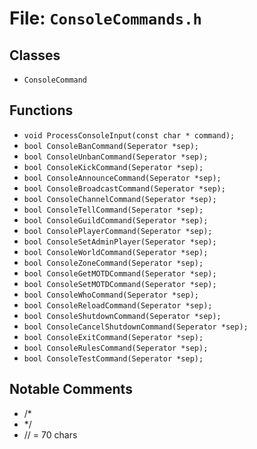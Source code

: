 # File: `ConsoleCommands.h`

## Classes

- `ConsoleCommand`

## Functions

- `void ProcessConsoleInput(const char * command);`
- `bool ConsoleBanCommand(Seperator *sep);`
- `bool ConsoleUnbanCommand(Seperator *sep);`
- `bool ConsoleKickCommand(Seperator *sep);`
- `bool ConsoleAnnounceCommand(Seperator *sep);`
- `bool ConsoleBroadcastCommand(Seperator *sep);`
- `bool ConsoleChannelCommand(Seperator *sep);`
- `bool ConsoleTellCommand(Seperator *sep);`
- `bool ConsoleGuildCommand(Seperator *sep);`
- `bool ConsolePlayerCommand(Seperator *sep);`
- `bool ConsoleSetAdminPlayer(Seperator *sep);`
- `bool ConsoleWorldCommand(Seperator *sep);`
- `bool ConsoleZoneCommand(Seperator *sep);`
- `bool ConsoleGetMOTDCommand(Seperator *sep);`
- `bool ConsoleSetMOTDCommand(Seperator *sep);`
- `bool ConsoleWhoCommand(Seperator *sep);`
- `bool ConsoleReloadCommand(Seperator *sep);`
- `bool ConsoleShutdownCommand(Seperator *sep);`
- `bool ConsoleCancelShutdownCommand(Seperator *sep);`
- `bool ConsoleExitCommand(Seperator *sep);`
- `bool ConsoleRulesCommand(Seperator *sep);`
- `bool ConsoleTestCommand(Seperator *sep);`

## Notable Comments

- /*
- */
- // = 70 chars
